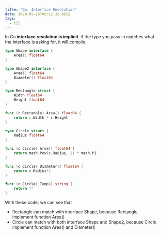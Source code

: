 ```yaml
---
title: "Go: Interface Resolution"
date: 2020-05-26T08:12:32.691Z
tags:
  - til
---
```

In Go **interface resolution is implicit**. If the type you pass in matches what the interface is asking for, it will compile.

```go
type Shape interface {
	Area() float64
}

type Shape2 interface {
	Area() float64
	Diameter() float64
}

type Rectangle struct {
	Width float64
	Height float64
}

func (r Rectangle) Area() float64 {
	return r.Width * r.Height
}

type Circle struct {
	Radius float64
}

func (c Circle) Area() float64 {
	return math.Pow(c.Radius, 2) * math.Pi
}

func (c Circle) Diameter() float64 {
	return c.Radius*2
}

func (c Circle) Temp() string {
	return ""
}
```

With these code, we can see that
- Rectangle can match with interface Shape, because Rectangle implement function Area()
- Circle can match with both interface Shape and Shape2, because Circle implement function Area() and Diameter()